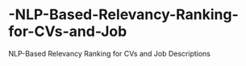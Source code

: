 # -NLP-Based-Relevancy-Ranking-for-CVs-and-Job
NLP-Based Relevancy Ranking for  CVs and Job Descriptions 
